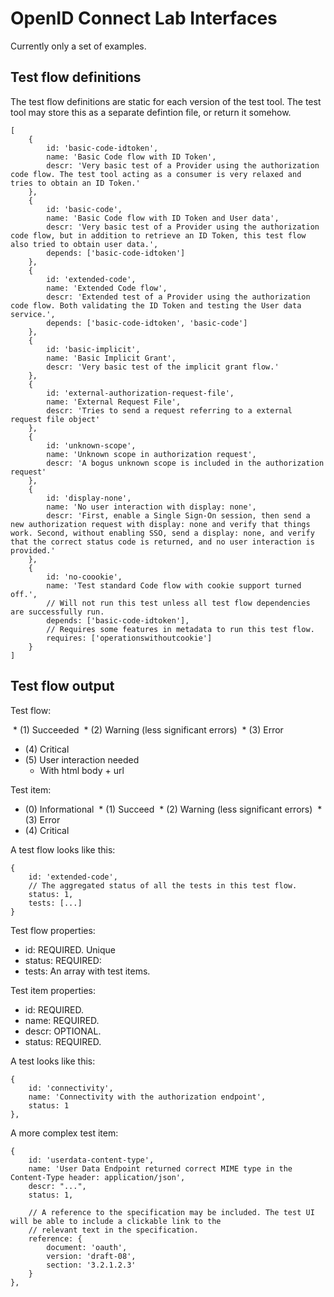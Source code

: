# OpenID Connect Lab Interfaces

Currently only a set of examples. 


## Test flow definitions

The test flow definitions are static for each version of the test tool. The test tool may store this as a separate defintion file, or return it somehow.


	[
		{
			id: 'basic-code-idtoken',
			name: 'Basic Code flow with ID Token',
			descr: 'Very basic test of a Provider using the authorization code flow. The test tool acting as a consumer is very relaxed and tries to obtain an ID Token.'
		},
		{
			id: 'basic-code',
			name: 'Basic Code flow with ID Token and User data',
			descr: 'Very basic test of a Provider using the authorization code flow, but in addition to retrieve an ID Token, this test flow also tried to obtain user data.',
			depends: ['basic-code-idtoken']
		},
		{
			id: 'extended-code',
			name: 'Extended Code flow',
			descr: 'Extended test of a Provider using the authorization code flow. Both validating the ID Token and testing the User data service.',
			depends: ['basic-code-idtoken', 'basic-code']
		},
		{
			id: 'basic-implicit',
			name: 'Basic Implicit Grant',
			descr: 'Very basic test of the implicit grant flow.'
		},
		{
			id: 'external-authorization-request-file',
			name: 'External Request File',
			descr: 'Tries to send a request referring to a external request file object'
		},
		{
			id: 'unknown-scope',
			name: 'Unknown scope in authorization request',
			descr: 'A bogus unknown scope is included in the authorization request'
		},
		{
			id: 'display-none',
			name: 'No user interaction with display: none',
			descr: 'First, enable a Single Sign-On session, then send a new authorization request with display: none and verify that things work. Second, without enabling SSO, send a display: none, and verify that the correct status code is returned, and no user interaction is provided.'
		},
		{
			id: 'no-coookie',
			name: 'Test standard Code flow with cookie support turned off.',
			// Will not run this test unless all test flow dependencies are successfully run.
			depends: ['basic-code-idtoken'],
			// Requires some features in metadata to run this test flow.
			requires: ['operationswithoutcookie']
		}
	]





## Test flow output


Test flow:

  * (1) Succeeded
  * (2) Warning (less significant errors)
  * (3) Error
  * (4) Critical
  * (5) User interaction needed
  	* With html body + url

Test item:

  * (0) Informational
  * (1) Succeed
  * (2) Warning (less significant errors)
  * (3) Error
  * (4) Critical


A test flow looks like this:

	{
		id: 'extended-code',
		// The aggregated status of all the tests in this test flow.
		status: 1,
		tests: [...] 
	}

Test flow properties:

* id: REQUIRED. Unique
* status: REQUIRED: 
* tests: An array with test items.


Test item properties:

* id: REQUIRED.
* name: REQUIRED.
* descr: OPTIONAL.
* status: REQUIRED.


A test looks like this:

	{
		id: 'connectivity',
		name: 'Connectivity with the authorization endpoint',
		status: 1
	},

A more complex test item:

	{
		id: 'userdata-content-type',
		name: 'User Data Endpoint returned correct MIME type in the Content-Type header: application/json',
		descr: "...",
		status: 1,
	
		// A reference to the specification may be included. The test UI will be able to include a clickable link to the 
		// relevant text in the specification.
		reference: {
			document: 'oauth',
			version: 'draft-08',
			section: '3.2.1.2.3'
		}
	},
		








